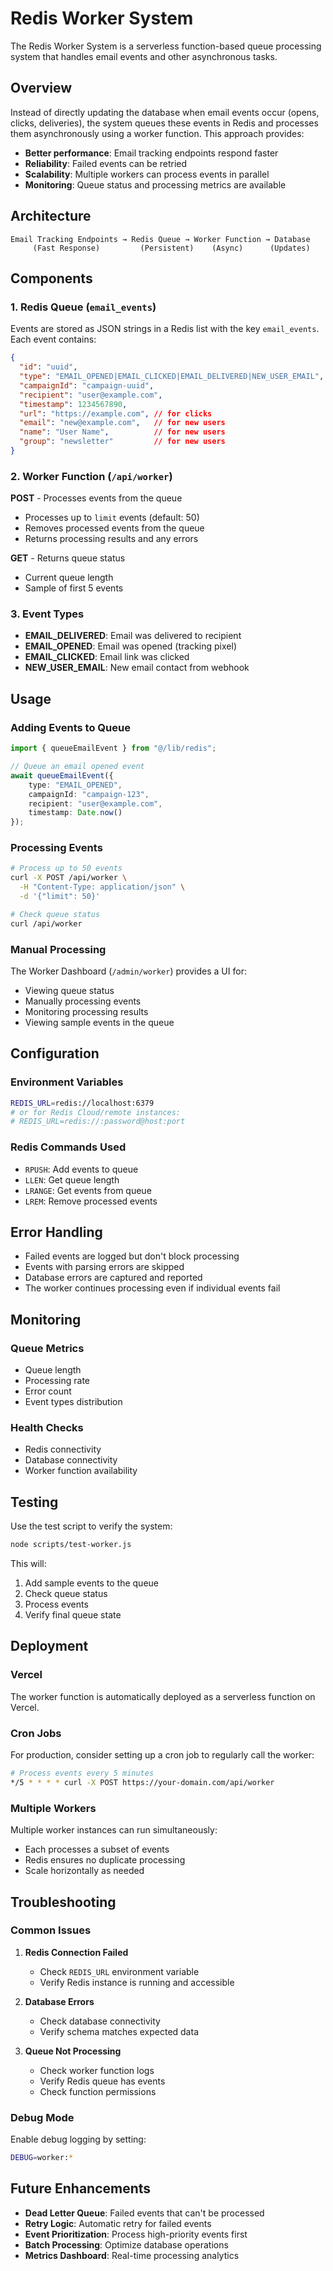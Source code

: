 # Redis Worker System

The Redis Worker System is a serverless function-based queue processing system that handles email events and other asynchronous tasks.

## Overview

Instead of directly updating the database when email events occur (opens, clicks, deliveries), the system queues these events in Redis and processes them asynchronously using a worker function. This approach provides:

- **Better performance**: Email tracking endpoints respond faster
- **Reliability**: Failed events can be retried
- **Scalability**: Multiple workers can process events in parallel
- **Monitoring**: Queue status and processing metrics are available

## Architecture

```
Email Tracking Endpoints → Redis Queue → Worker Function → Database
     (Fast Response)         (Persistent)    (Async)      (Updates)
```

## Components

### 1. Redis Queue (`email_events`)

Events are stored as JSON strings in a Redis list with the key `email_events`. Each event contains:

```json
{
  "id": "uuid",
  "type": "EMAIL_OPENED|EMAIL_CLICKED|EMAIL_DELIVERED|NEW_USER_EMAIL",
  "campaignId": "campaign-uuid",
  "recipient": "user@example.com",
  "timestamp": 1234567890,
  "url": "https://example.com", // for clicks
  "email": "new@example.com",   // for new users
  "name": "User Name",          // for new users
  "group": "newsletter"         // for new users
}
```

### 2. Worker Function (`/api/worker`)

**POST** - Processes events from the queue
- Processes up to `limit` events (default: 50)
- Removes processed events from the queue
- Returns processing results and any errors

**GET** - Returns queue status
- Current queue length
- Sample of first 5 events

### 3. Event Types

- **EMAIL_DELIVERED**: Email was delivered to recipient
- **EMAIL_OPENED**: Email was opened (tracking pixel)
- **EMAIL_CLICKED**: Email link was clicked
- **NEW_USER_EMAIL**: New email contact from webhook

## Usage

### Adding Events to Queue

```typescript
import { queueEmailEvent } from "@/lib/redis";

// Queue an email opened event
await queueEmailEvent({
    type: "EMAIL_OPENED",
    campaignId: "campaign-123",
    recipient: "user@example.com",
    timestamp: Date.now()
});
```

### Processing Events

```bash
# Process up to 50 events
curl -X POST /api/worker \
  -H "Content-Type: application/json" \
  -d '{"limit": 50}'

# Check queue status
curl /api/worker
```

### Manual Processing

The Worker Dashboard (`/admin/worker`) provides a UI for:
- Viewing queue status
- Manually processing events
- Monitoring processing results
- Viewing sample events in the queue

## Configuration

### Environment Variables

```bash
REDIS_URL=redis://localhost:6379
# or for Redis Cloud/remote instances:
# REDIS_URL=redis://:password@host:port
```

### Redis Commands Used

- `RPUSH`: Add events to queue
- `LLEN`: Get queue length
- `LRANGE`: Get events from queue
- `LREM`: Remove processed events

## Error Handling

- Failed events are logged but don't block processing
- Events with parsing errors are skipped
- Database errors are captured and reported
- The worker continues processing even if individual events fail

## Monitoring

### Queue Metrics

- Queue length
- Processing rate
- Error count
- Event types distribution

### Health Checks

- Redis connectivity
- Database connectivity
- Worker function availability

## Testing

Use the test script to verify the system:

```bash
node scripts/test-worker.js
```

This will:
1. Add sample events to the queue
2. Check queue status
3. Process events
4. Verify final queue state

## Deployment

### Vercel

The worker function is automatically deployed as a serverless function on Vercel.

### Cron Jobs

For production, consider setting up a cron job to regularly call the worker:

```bash
# Process events every 5 minutes
*/5 * * * * curl -X POST https://your-domain.com/api/worker
```

### Multiple Workers

Multiple worker instances can run simultaneously:
- Each processes a subset of events
- Redis ensures no duplicate processing
- Scale horizontally as needed

## Troubleshooting

### Common Issues

1. **Redis Connection Failed**
   - Check `REDIS_URL` environment variable
   - Verify Redis instance is running and accessible

2. **Database Errors**
   - Check database connectivity
   - Verify schema matches expected data

3. **Queue Not Processing**
   - Check worker function logs
   - Verify Redis queue has events
   - Check function permissions

### Debug Mode

Enable debug logging by setting:

```bash
DEBUG=worker:*
```

## Future Enhancements

- **Dead Letter Queue**: Failed events that can't be processed
- **Retry Logic**: Automatic retry for failed events
- **Event Prioritization**: Process high-priority events first
- **Batch Processing**: Optimize database operations
- **Metrics Dashboard**: Real-time processing analytics
